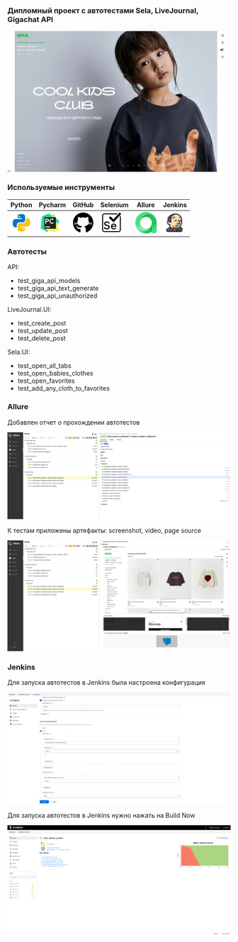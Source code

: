 ### Дипломный проект с автотестами Sela, LiveJournal, Gigachat API


<img src="resources/media/demo.png" alt="/">

### Используемые инструменты

| Python                                                            | Pycharm                                                            | GitHub                                                     | Selenium                                                     | Allure                                                     | Jenkins                                                     |                                                  
|:------------------------------------------------------------------|--------------------------------------------------------------------|------------------------------------------------------------|--------------------------------------------------------------|------------------------------------------------------------|-------------------------------------------------------------|
| <img height="50" src="resources/media/icons/python.png" width="50"/> | <img height="50" src="resources/media/icons/pycharm.png" width="50"/> | <img height="50" src="resources/media/icons/github.png" width="50"/>  | <img height="50" src="resources/media/icons/selenium.png" width="50"/> | <img height="50" src="resources/media/icons/allure.png" width="50"/> | <img height="50" src="resources/media/icons/jenkins.png" width="50"/> | 

### Автотесты

API:
* test_giga_api_models
* test_giga_api_text_generate
* test_giga_api_unauthorized

LiveJournal.UI:
* test_create_post
* test_update_post
* test_delete_post

Sela.UI:
* test_open_all_tabs
* test_open_babies_clothes
* test_open_favorites
* test_add_any_cloth_to_favorites

### Allure

Добавлен отчет о прохождении автотестов

<img src="resources/media/allurereport.png" alt="/">

К тестам приложены артефакты: screenshot, video, page source

<img src="resources/media/allurereport2.png">

### Jenkins

Для запуска автотестов в Jenkins была настроена конфигурация

<img src="resources/media/config.png" alt="/">

Для запуска автотестов в Jenkins нужно нажать на Build Now

<img src="resources/media/tests.png" alt="/">
